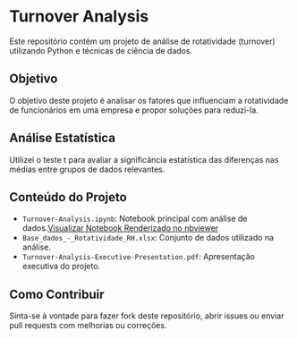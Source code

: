 # Turnover Analysis

Este repositório contém um projeto de análise de rotatividade (turnover) utilizando Python e técnicas de ciência de dados.

## Objetivo

O objetivo deste projeto é analisar os fatores que influenciam a rotatividade de funcionários em uma empresa e propor soluções para reduzi-la.

## Análise Estatística

Utilizei o teste t para avaliar a significância estatística das diferenças nas médias entre grupos de dados relevantes.

## Conteúdo do Projeto

- `Turnover-Analysis.ipynb`: Notebook principal com análise de dados.[Visualizar Notebook Renderizado no nbviewer](https://nbviewer.org/github/pedro-kaneko/Turnover-Analysis/blob/main/Turnover_Analysis.ipynb)
- `Base_dados_-_Rotatividade_RH.xlsx`: Conjunto de dados utilizado na análise.
- `Turnover-Analysis-Executive-Presentation.pdf`: Apresentação executiva do projeto.

## Como Contribuir

Sinta-se à vontade para fazer fork deste repositório, abrir issues ou enviar pull requests com melhorias ou correções.
